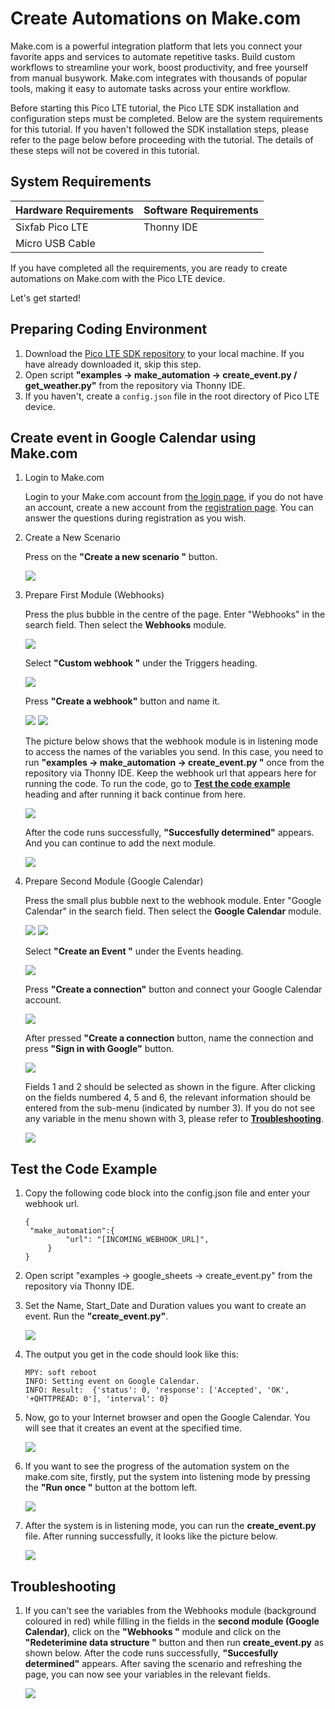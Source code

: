 # Create Automations on Make.com

Make.com is a powerful integration platform that lets you connect your favorite apps and services to automate repetitive tasks. Build custom workflows to streamline your work, boost productivity, and free yourself from manual busywork. Make.com integrates with thousands of popular tools, making it easy to automate tasks across your entire workflow.

Before starting this Pico LTE tutorial, the Pico LTE SDK installation and configuration steps must be completed. Below are the system requirements for this tutorial. If you haven't followed the SDK installation steps, please refer to the page below before proceeding with the tutorial. The details of these steps will not be covered in this tutorial.

## System Requirements

| Hardware Requirements | Software Requirements | 
| --------------------- | --------------------- |
| Sixfab Pico LTE       | Thonny IDE            |
| Micro USB Cable       |                       | 

If you have completed all the requirements, you are ready to create automations on Make.com with the Pico LTE device.

Let's get started!

## Preparing Coding Environment

1. Download the [Pico LTE SDK repository](https://github.com/sixfab/pico_lte_micropython-sdk) to your local machine. If you have already downloaded it, skip this step. 
2. Open script **"examples → make_automation → create_event.py / get_weather.py"** from the repository via Thonny IDE.
3. If you haven't, create a ``config.json`` file in the root directory of Pico LTE device.

## Create event in Google Calendar using Make.com

1. Login to Make.com 

    Login to your Make.com account from [the login page](https://www.make.com/en/login), if you do not have an account, create a new account from the [registration page](https://www.make.com/en/register?). You can answer the questions during registration as you wish.

2. Create a New Scenario 
   
   Press on the **"Create a new scenario "** button.

   ![](images/create_event-images/create_new_scenario.png)

3. Prepare First Module (Webhooks)

    Press the plus bubble in the centre of the page. Enter "Webhooks" in the search field. Then select the **Webhooks** module.

    ![](images/create_event-images/webhook_module.png)

    Select **"Custom webhook "** under the Triggers heading.

    ![](images/create_event-images/webhook_module_2.png)

    Press **"Create a webhook"** button and name it. 

    ![](images/create_event-images/webhook_module_3.png)
    ![](images/create_event-images/webhook_module_4.png)

    The picture below shows that the webhook module is in listening mode to access the names of the variables you send. In this case, you need to run **"examples → make_automation → create_event.py "** once from the repository via Thonny IDE. Keep the webhook url that appears here for running the code. To run the code, go to [**Test the code example**](#test-the-code-example) heading and after running it back continue from here. 

    ![](images/create_event-images/webhook_module_5.png)

    After the code runs successfully, **"Succesfully determined"** appears. And you can continue to add the next module. 

    ![](images/create_event-images/webhook_module_6.png)

4. Prepare Second Module (Google Calendar)

    Press the small plus bubble next to the webhook module. Enter "Google Calendar" in the search field. Then select the **Google Calendar** module.

    ![](images/create_event-images/add_module.png)
    ![](images/create_event-images/calendar_module.png)

    Select **"Create an Event "** under the Events heading.

    ![](images/create_event-images/calendar_module_2.png)

    Press **"Create a connection"** button and connect your Google Calendar account. 

    ![](images/create_event-images/calendar_module_3.png)

    After pressed **"Create a connection** button, name the connection and press **"Sign in with Google"** button. 

    ![](images/create_event-images/calendar_module_4.png)

    Fields 1 and 2 should be selected as shown in the figure. After clicking on the fields numbered 4, 5 and 6, the relevant information should be entered from the sub-menu (indicated by number 3). If you do not see any variable in the menu shown with 3, please refer to [**Troubleshooting**](#troubleshooting).

    ![](images/create_event-images/calendar_module_5.png)

## Test the Code Example 

1. Copy the following code block into the config.json file and enter your webhook url.
   
   ```
   {
    "make_automation":{
            "url": "[INCOMING_WEBHOOK_URL]",
        }
   } 
   ```
2. Open script "examples → google_sheets → create_event.py" from the repository via Thonny IDE. 
3. Set the Name, Start_Date and Duration values you want to create an event. Run the **"create_event.py"**. 

    ![](images/create_event-images/create_event_thonny.png)
4. The output you get in the code should look like this:

    ```
    MPY: soft reboot
    INFO: Setting event on Google Calendar.
    INFO: Result:  {'status': 0, 'response': ['Accepted', 'OK', '+QHTTPREAD: 0'], 'interval': 0}
    ```
5. Now, go to your Internet browser and open the Google Calendar. You will see that it creates an event at the specified time.

    ![](images/create_event-images/google_calenar_success.png)

6. If you want to see the progress of the automation system on the make.com site, firstly, put the system into listening mode by pressing the **"Run once "** button at the bottom left.

    ![](images/create_event-images/automation_system.png)

7. After the system is in listening mode, you can run the **create_event.py** file. After running successfully, it looks like the picture below.

    ![](images/create_event-images/automation_system_success.png)

## Troubleshooting

1. If you can't see the variables from the Webhooks module (background coloured in red) while filling in the fields in the **second module (Google Calendar)**, click on the **"Webhooks "** module and click on the **"Redeterimine data structure "** button and then run **create_event.py** as shown below. After the code runs successfully, **"Succesfully determined"** appears. After saving the scenario and refreshing the page, you can now see your variables in the relevant fields. 

    ![](images/create_event-images/troubleshooting.png)
